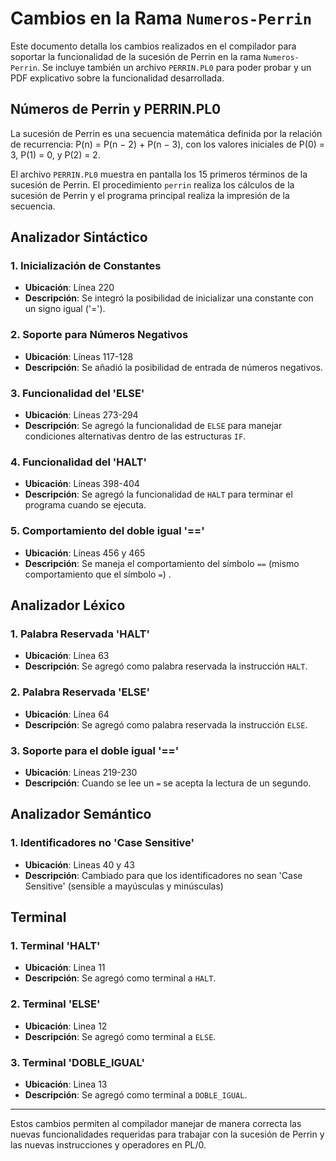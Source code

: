 # Cambios en la Rama `Numeros-Perrin`

Este documento detalla los cambios realizados en el compilador para soportar la funcionalidad de la sucesión de Perrin en la rama `Numeros-Perrin`.
Se incluye también un archivo `PERRIN.PL0` para poder probar y un PDF explicativo sobre la funcionalidad desarrollada.

## Números de Perrin y PERRIN.PL0
La sucesión de Perrin es una secuencia matemática definida por la relación de recurrencia: P(n) = P(n − 2) + P(n − 3), con los valores iniciales de P(0) = 3, P(1) = 0, y P(2) = 2.

El archivo `PERRIN.PL0` muestra en pantalla los 15 primeros términos de la sucesión de Perrin. 
El procedimiento `perrin` realiza los cálculos de la sucesión de Perrin y el programa principal realiza la impresión de la secuencia.

## Analizador Sintáctico

### 1. Inicialización de Constantes

- **Ubicación**: Línea 220
- **Descripción**: Se integró la posibilidad de inicializar una constante con un signo igual ('=').

### 2. Soporte para Números Negativos

- **Ubicación**: Líneas 117-128
- **Descripción**: Se añadió la posibilidad de entrada de números negativos.

### 3. Funcionalidad del 'ELSE'

- **Ubicación**: Líneas 273-294
- **Descripción**: Se agregó la funcionalidad de `ELSE` para manejar condiciones alternativas dentro de las estructuras `IF`.

### 4. Funcionalidad del 'HALT'

- **Ubicación**: Líneas 398-404
- **Descripción**: Se agregó la funcionalidad de `HALT` para terminar el programa cuando se ejecuta.

### 5. Comportamiento del doble igual '=='
- **Ubicación**: Líneas 456 y 465
- **Descripción**: Se maneja el comportamiento del símbolo `==` (mismo comportamiento que el símbolo `=`) .

## Analizador Léxico

### 1. Palabra Reservada 'HALT'

- **Ubicación**: Línea 63
- **Descripción**: Se agregó como palabra reservada la instrucción `HALT`.
### 2. Palabra Reservada 'ELSE'

- **Ubicación**: Línea 64
- **Descripción**: Se agregó como palabra reservada la instrucción `ELSE`.

### 3. Soporte para el doble igual '==' 
- **Ubicación**: Líneas 219-230
- **Descripción**: Cuando se lee un `=` se acepta la lectura de un segundo.

## Analizador Semántico

### 1. Identificadores no 'Case Sensitive'
- **Ubicación**: Lineas 40 y 43
- **Descripción**: Cambiado para que los identificadores no sean 'Case Sensitive' (sensible a mayúsculas y minúsculas)

## Terminal

### 1. Terminal 'HALT'
- **Ubicación**: Linea 11
- **Descripción**: Se agregó como terminal a `HALT`.

### 2. Terminal 'ELSE'
- **Ubicación**: Linea 12
- **Descripción**: Se agregó como terminal a `ELSE`.

### 3. Terminal 'DOBLE_IGUAL'
- **Ubicación**: Linea 13
- **Descripción**: Se agregó como terminal a `DOBLE_IGUAL`.

---

Estos cambios permiten al compilador manejar de manera correcta las nuevas funcionalidades requeridas para trabajar con la sucesión de Perrin y las nuevas instrucciones y operadores en PL/0.
